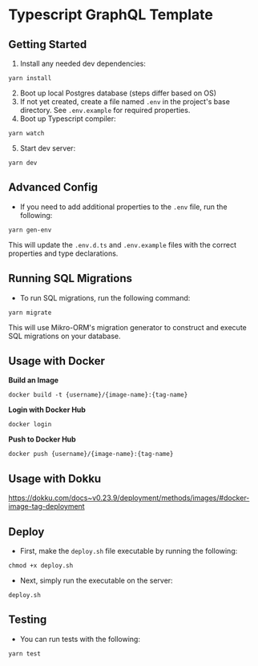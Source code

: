 # Typescript GraphQL Template

## Getting Started

1. Install any needed dev dependencies:

```console
yarn install
```

2. Boot up local Postgres database (steps differ based on OS)
3. If not yet created, create a file named `.env` in the project's base directory. See `.env.example` for required properties.
4. Boot up Typescript compiler:

```console
yarn watch
```

5. Start dev server:

```console
yarn dev
```

## Advanced Config

- If you need to add additional properties to the `.env` file, run the following:

```console
yarn gen-env
```

This will update the `.env.d.ts` and `.env.example` files with the correct properties and type declarations.

## Running SQL Migrations

- To run SQL migrations, run the following command:

```console
yarn migrate
```

This will use Mikro-ORM's migration generator to construct and execute SQL migrations on your database.

## Usage with Docker

**Build an Image**

```console
docker build -t {username}/{image-name}:{tag-name}
```

**Login with Docker Hub**

```console
docker login
```

**Push to Docker Hub**

```console
docker push {username}/{image-name}:{tag-name}
```

## Usage with Dokku

https://dokku.com/docs~v0.23.9/deployment/methods/images/#docker-image-tag-deployment

## Deploy

- First, make the `deploy.sh` file executable by running the following:

```console
chmod +x deploy.sh
```

- Next, simply run the executable on the server:

```console
deploy.sh
```

## Testing

- You can run tests with the following:

```console
yarn test
```
